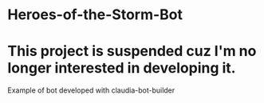 # Heroes-of-the-Storm-Bot

# This project is suspended cuz I'm no longer interested in developing it. 

Example of bot developed with claudia-bot-builder
